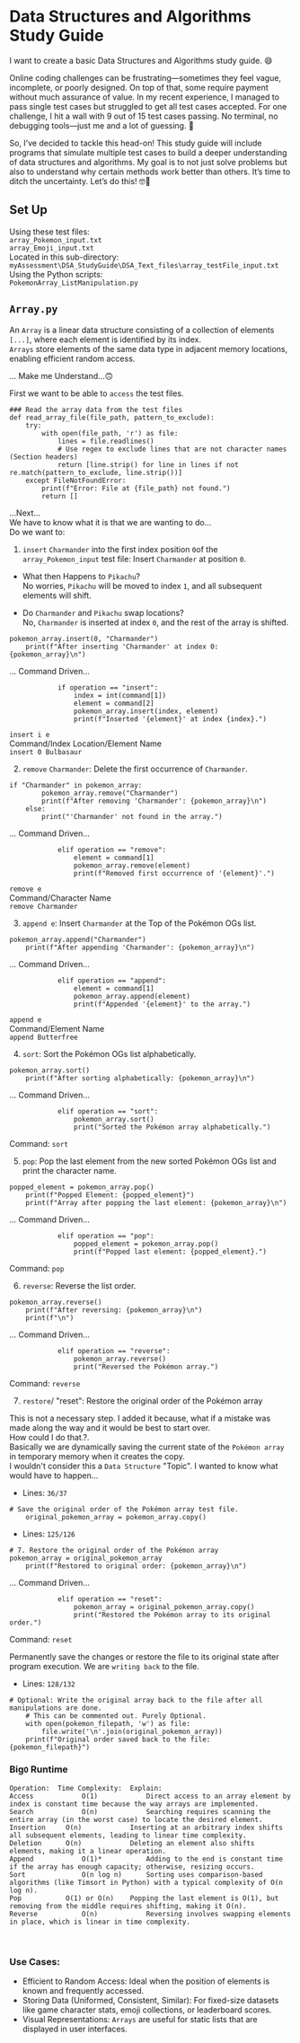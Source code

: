 # Data Structures and Algorithms Study Guide

I want to create a basic Data Structures and Algorithms study guide. 😄 <br>

Online coding challenges can be frustrating—sometimes they feel vague, incomplete, or poorly designed. On top of that, some require payment without much assurance of value. In my recent experience, I managed to pass single test cases but struggled to get all test cases accepted. For one challenge, I hit a wall with 9 out of 15 test cases passing. No terminal, no debugging tools—just me and a lot of guessing. 🥴 <br>

So, I’ve decided to tackle this head-on! This study guide will include programs that simulate multiple test cases to build a deeper understanding of data structures and algorithms. My goal is to not just solve problems but also to understand why certain methods work better than others. It’s time to ditch the uncertainty. Let’s do this! 🤓💪 <br>

## Set Up

Using these test files: <br>
`array_Pokemon_input.txt` <br>
`array_Emoji_input.txt` <br>
Located in this sub-directory: <br>
`myAssessment\DSA_StudyGuide\DSA_Text_files\array_testFile_input.txt` <br>
Using the Python scripts: <br>
`PokemonArray_ListManipulation.py` <br>

## `Array.py`

An `Array` is a linear data structure consisting of a collection of elements `[...]`, where each element is identified by its index. <br>
`Arrays` store elements of the same data type in adjacent memory locations, enabling efficient random access. <br>


... Make me Understand...🙃<br>

First we want to be able to `access` the test files. <br>

```
### Read the array data from the test files 
def read_array_file(file_path, pattern_to_exclude):
    try:
        with open(file_path, 'r') as file:
            lines = file.readlines()
            # Use regex to exclude lines that are not character names (Section headers)
            return [line.strip() for line in lines if not re.match(pattern_to_exclude, line.strip())]    
    except FileNotFoundError:
        print(f"Error: File at {file_path} not found.")
        return []
```

...Next... <br>
We have to know what it is that we are wanting to do... <br>
Do we want to: <br>

1. `insert` `Charmander` into the first index position `0`of the `array_Pokemon_input` test file: Insert `Charmander` at position `0`. <br>

- What then Happens to `Pikachu`? <br>
 No worries, `Pikachu` will be moved to index `1`, and all subsequent elements will shift. <br>

- Do `Charmander` and `Pikachu` swap locations?<br>
No, `Charmander` is inserted at index `0`, and the rest of the array is shifted.

```
pokemon_array.insert(0, "Charmander")
    print(f"After inserting 'Charmander' at index 0: {pokemon_array}\n")
```
... Command Driven...<br>

```
            if operation == "insert":
                index = int(command[1])
                element = command[2]
                pokemon_array.insert(index, element)
                print(f"Inserted '{element}' at index {index}.")
```
`insert i e`<br>
Command/Index Location/Element Name  <br>
`insert 0 Bulbasaur`

2. `remove` `Charmander`: Delete the first occurrence of `Charmander`. <br>

```
if "Charmander" in pokemon_array:
        pokemon_array.remove("Charmander")
        print(f"After removing 'Charmander': {pokemon_array}\n")
    else:
        print("'Charmander' not found in the array.")
```
... Command Driven...<br>

```
            elif operation == "remove":
                element = command[1]
                pokemon_array.remove(element)
                print(f"Removed first occurrence of '{element}'.")
```
`remove e`<br>
Command/Character Name  <br>
`remove Charmander` <br>

3. `append e`: Insert `Charmander` at the Top of the Pokémon OGs list. <br>

```
pokemon_array.append("Charmander")
    print(f"After appending 'Charmander': {pokemon_array}\n")
```

... Command Driven...<br>

```
            elif operation == "append":
                element = command[1]
                pokemon_array.append(element)
                print(f"Appended '{element}' to the array.")

```

`append e` <br>
Command/Element Name <br>
`append Butterfree` <br>


4. `sort`: Sort the Pokémon OGs list alphabetically. <br>

```
pokemon_array.sort()
    print(f"After sorting alphabetically: {pokemon_array}\n")
```

... Command Driven...<br>

```
            elif operation == "sort":
                pokemon_array.sort()
                print("Sorted the Pokémon array alphabetically.")
```
Command: `sort` <br>


5. `pop`: Pop the last element from the new sorted Pokémon OGs list and print the character name. <br>

```
popped_element = pokemon_array.pop()
    print(f"Popped Element: {popped_element}")
    print(f"Array after popping the last element: {pokemon_array}\n")
```

... Command Driven...<br>

```
            elif operation == "pop":
                popped_element = pokemon_array.pop()
                print(f"Popped last element: {popped_element}.")
```

Command: `pop` <br>

6. `reverse`: Reverse the list order. <br>

```
pokemon_array.reverse()
    print(f"After reversing: {pokemon_array}\n")
    print(f"\n")
```

... Command Driven...<br>

```
            elif operation == "reverse":
                pokemon_array.reverse()
                print("Reversed the Pokémon array.")
```
Command: `reverse` <br>

7. `restore`/ "reset": Restore the original order of the Pokémon array <br>

This is not a necessary step. I added it because, what if a mistake was made along the way and it would be best to start over. <br>
How could I do that.?. <br>
Basically we are dynamically saving the current state of the `Pokémon array` in temporary memory when it creates the copy. <br>
I wouldn't consider this a `Data Structure` "Topic". I wanted to know what would have to happen...<br>

- Lines: `36/37` <br>

```
# Save the original order of the Pokémon array test file.
    original_pokemon_array = pokemon_array.copy()
```

- Lines: `125/126`<br>

```
# 7. Restore the original order of the Pokémon array
pokemon_array = original_pokemon_array
    print(f"Restored to original order: {pokemon_array}\n")
```
... Command Driven...<br>

```
            elif operation == "reset":
                pokemon_array = original_pokemon_array.copy()
                print("Restored the Pokémon array to its original order.")
```

Command: `reset` <br>

Permanently save the changes or restore the file to its original state after program execution. We are `writing back` to the file. <br>

- Lines: `128/132` <br>

```
# Optional: Write the original array back to the file after all manipulations are done.
    # This can be commented out. Purely Optional.
    with open(pokemon_filepath, 'w') as file:
        file.write('\n'.join(original_pokemon_array))
    print(f"Original order saved back to the file: {pokemon_filepath}")
```

### Big`O` Runtime

```
Operation:	Time Complexity:  Explain:  
Access	          O(1)            Direct access to an array element by index is constant time because the way arrays are implemented.
Search	          O(n)            Searching requires scanning the entire array (in the worst case) to locate the desired element.
Insertion	  O(n)            Inserting at an arbitrary index shifts all subsequent elements, leading to linear time complexity.
Deletion	  O(n)            Deleting an element also shifts elements, making it a linear operation.
Append	          O(1)*	          Adding to the end is constant time if the array has enough capacity; otherwise, resizing occurs.
Sort	          O(n log n)	  Sorting uses comparison-based algorithms (like Timsort in Python) with a typical complexity of O(n log n).
Pop	          O(1) or O(n)	  Popping the last element is O(1), but removing from the middle requires shifting, making it O(n).
Reverse	          O(n)	          Reversing involves swapping elements in place, which is linear in time complexity.
```

<br>

### Use Cases:   <br>

- Efficient to Random Access: Ideal when the position of elements is known and frequently accessed. <br>
- Storing Data (Uniformed, Consistent, Similar): For fixed-size datasets like game character stats, emoji collections, or leaderboard scores. <br>
- Visual Representations: `Arrays` are useful for static lists that are displayed in user interfaces. <br>
